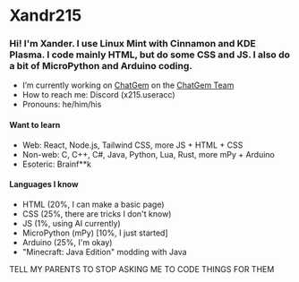 # Xandr215
### Hi! I'm Xander. I use Linux Mint with Cinnamon and KDE Plasma. I code mainly HTML, but do some CSS and JS. I also do a bit of MicroPython and Arduino coding.

- I’m currently working on [ChatGem](https://replit.com/@zspocter15/ChatGem) on the [ChatGem Team](https://github.com/ChatGem)
- How to reach me: Discord (x215.useracc)
- Pronouns: he/him/his
  
#### Want to learn
- Web: React, Node.js, Tailwind CSS, more JS + HTML + CSS
- Non-web: C, C++, C#, Java, Python, Lua, Rust, more mPy + Arduino
- Esoteric: Brainf**k

#### Languages I know
- HTML (20%, I can make a basic page)
- CSS (25%, there are tricks I don't know)
- JS (1%, using AI currently)
- MicroPython (mPy) [10%, I just started]
- Arduino (25%, I'm okay)
- "Minecraft: Java Edition" modding with Java
  
  
TELL MY PARENTS TO STOP ASKING ME TO CODE THINGS FOR THEM